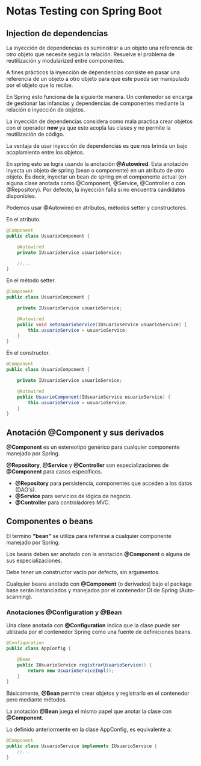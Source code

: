 # Notas Testing con Spring Boot

## Injection de dependencias

La inyección de dependencias es suministrar a un objeto una referencia de otro objeto que necesite según la relación. Resuelve el problema de reutilización y modularized entre componentes.

A fines prácticos la inyección de dependencias consiste en pasar una referencia de un objeto a otro objeto para que este pueda ser manipulado por el objeto que lo recibe.

En Spring esto funciona de la siguiente manera. Un contenedor se encarga de gestionar las infancias y dependencias de componentes mediante la relación e inyección de objetos.

La inyección de dependencias considera como mala practica crear objetos con el operador **new** ya que esto acopla las clases y no permite la reutilización de código.

La ventaja de usar inyección de dependencias es que nos brinda un bajo acoplamiento entre los objetos.

En spring esto se logra usando la anotación **@Autowired**. Esta anotación inyecta un objeto de spring (bean o componente) en un atributo de otro objeto. Es decir, inyectar un bean de spring en el componente actual (en alguna clase anotada como @Component, @Service, @Controller o con @Repository). Por defecto, la inyección falla si no encuentra candidatos disponibles.

Podemos usar @Autowired en atributos, métodos setter y constructores.

En el atributo.

```java
@Component
public class UsuarioComponent {

    @Autowired
    private IUsuarioService usuarioService;

    //...
}
```

En el método setter.

```java
@Component
public class UsuarioComponent {

    private IUsuarioService usuarioService;

    @Autowired
    public void setUsuarioService(IUsuarioservice usuarioService) {
        this.usuarioService = usuarioService;
    }
}
```
En el constructor.

```java
@Component
public class UsuarioComponent {

    private IUsuarioService usuarioService;

    @Autowired
    public UsuarioComponent(IUsuarioService usuarioService) {
        this.usuarioService = usuarioService;
    }
}
```

## Anotación @Component y sus derivados

**@Component** es un estereotipo genérico para cualquier componente manejado por Spring.

**@Repository**, **@Service** y **@Controller** son especializaciones de **@Component** para casos específicos.

- **@Repository** para persistencia, componentes que acceden a los datos (DAO's).
- **@Service** para servicios de lógica de negocio.
- **@Controller** para controladores MVC.

## Componentes o beans

El termino **"bean"** se utiliza para referirse a cualquier componente  manejado por Spring.

Los beans deben ser anotado con la anotación **@Component** o alguna de sus especializaciones.

Debe tener un constructor vacío por defecto, sin argumentos.

Cualquier beans anotado con **@Component** (o derivados) bajo el package base serán instanciados y manejados por el contenedor DI de Spring (Auto-scanning).

### Anotaciones @Configuration y  @Bean

Una clase anotada con **@Configuration** indica que la clase puede ser utilizada por el contenedor Spring como una fuente de definiciones beans.

```java
@Configuration
public class AppConfig {

    @Bean
    public IUsuarioService registrarUsuarioService() {
        return new UsuarioServiceImpl();
    }
}
```

Básicamente, **@Bean** permite crear objetos y registrarlo en el contenedor pero mediante métodos.

La anotación **@Bean** juega el mismo papel que anotar la clase con **@Component**.

Lo definido anteriormente en la clase AppConfig, es equivalente a:

```java
@Component
public class UsuarioService implements IUsuarioService {
    //...
}
```